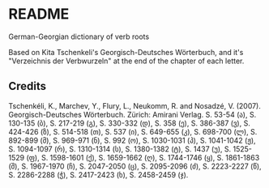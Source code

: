 # README

German-Georgian dictionary of verb roots

Based on Kita Tschenkeli's Georgisch-Deutsches Wörterbuch, and it's "Verzeichnis der Verbwurzeln" at the end of the chapter of each letter.



## Credits

Tschenkéli, K., Marchev, Y., Flury, L., Neukomm, R. and Nosadzé, V. (2007). Georgisch-Deutsches Wörterbuch. Zürich: Amirani Verlag. S. 53-54 (ა), S. 130-135 (ბ), S. 217-219 (გ), S. 330-332 (დ), S. 358 (ე), S. 386-387 (ვ), S. 424-426 (ზ), S. 514-518 (თ), S. 537 (ი), S. 649-655 (კ), S. 698-700 (ლ), S. 892-899 (მ), S. 969-971 (ნ), S. 992 (ო), S. 1030-1031 (პ), S. 1041-1042 (ჟ), S. 1094-1097 (რ), S. 1310-1314 (ს), S. 1380-1382 (ტ), S. 1437 (უ), S. 1525-1529 (ფ), S. 1598-1601 (ქ), S. 1659-1662 (ღ), S. 1744-1746 (ყ), S. 1861-1863 (შ), S. 1967-1970 (ჩ), S. 2047-2050 (ც), S. 2095-2096 (ძ), S. 2223-2227 (წ), S. 2286-2288 (ჭ), S. 2417-2423 (ხ), S. 2458-2459 (ჯ).